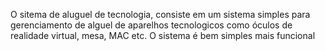 O sitema de aluguel de tecnologia, consiste em um sistema simples para gerenciamento de alguel de aparelhos tecnologicos como óculos de realidade virtual, mesa, MAC etc.
O sistema é bem simples mais funcional
